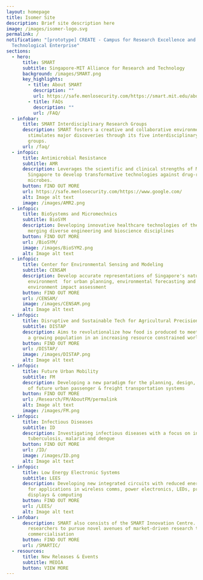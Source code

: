 ```yaml
---
layout: homepage
title: Isomer Site
description: Brief site description here
image: /images/isomer-logo.svg
permalink: /
notification: "[prototype] CREATE - Campus for Research Excellence and
  Technological Enterprise"
sections:
  - hero:
      title: SMART
      subtitle: Singapore-MIT Alliance for Research and Technology
      background: /images/SMART.png
      key_highlights:
        - title: About SMART
          description: ""
          url: https://safe.menlosecurity.com/https://smart.mit.edu/about-smart/about-smart
        - title: FAQs
          description: ""
          url: /FAQ/
  - infobar:
      title: SMART Interdisciplinary Research Groups
      description: SMART fosters a creative and collaborative environment that
        stimulates major discoveries through its five interdisciplinary research
        groups.
      url: /faq/
  - infopic:
      title: Antimicrobial Resistance
      subtitle: AMR
      description: Leverages the scientific and clinical strengths of MIT and
        Singapore to develop transformative technologies against drug-resistant
        microbes.
      button: FIND OUT MORE
      url: https://safe.menlosecurity.com/https://www.google.com/
      alt: Image alt text
      image: /images/AMR2.png
  - infopic:
      title: BioSystems and Micromechnics
      subtitle: BioSYM
      description: Developing innovative healthcare technologies of the future by
        merging diverse engineering and bioscience disciplines
      button: FIND OUT MORE
      url: /BioSYM/
      image: /images/BioSYM2.png
      alt: Image alt text
  - infopic:
      title: Center for Environmental Sensing and Modeling
      subtitle: CENSAM
      description: Develop accurate representations of Singapore's natural and built
        environment  for urban planning, environmental forecasting and
        environment impact assessment
      button: FIND OUT MORE
      url: /CENSAM/
      image: /images/CENSAM.png
      alt: Image alt text
  - infopic:
      title: Disruptive and Sustainable Tech for Agricultural Precision
      subtitle: DISTAP
      description: Aims to revolutionalize how food is produced to meet the demands of
        a growing population in an increasing resource constrained world
      button: FIND OUT MORE
      url: /DISTAP/
      image: /images/DISTAP.png
      alt: Image alt text
  - infopic:
      title: Future Urban Mobility
      subtitle: FM
      description: Developing a new paradigm for the planning, design, and operation
        of future urban passenger & freight transportation systems
      button: FIND OUT MORE
      url: /Research/FM/AboutFM/permalink
      alt: Image alt text
      image: /images/FM.png
  - infopic:
      title: Infectious Diseases
      subtitle: ID
      description: Investigating infectious diseases with a focus on influenza,
        tuberculosis, malaria and dengue
      button: FIND OUT MORE
      url: /ID/
      image: /images/ID.png
      alt: Image alt text
  - infopic:
      title: Low Energy Electronic Systems
      subtitle: LEES
      description: Developing new integrated circuits with reduced energy per function
        for applications in wireless comms, power electronics, LEDs, printing,
        displays & computing
      button: FIND OUT MORE
      url: /LEES/
      alt: Image alt text
  - infobar:
      description: SMART also consists of the SMART Innovation Centre. It assists
        researchers to pursue novel avenues of market-driven research towards
        commercialisation
      button: FIND OUT MORE
      url: /SMARTIC/
  - resources:
      title: New Releases & Events
      subtitle: MEDIA
      button: VIEW MORE
---
```

